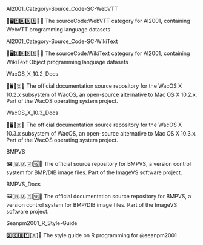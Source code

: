 
AI2001_Category-Source_Code-SC-WebVTT

🧠️🖥️2️⃣️0️⃣️0️⃣️1️⃣️💾️📜️ The sourceCode:WebVTT category for AI2001, containing WebVTT programming language datasets

AI2001_Category-Source_Code-SC-WikiText

🧠️🖥️2️⃣️0️⃣️0️⃣️1️⃣️💾️📜️ The sourceCode:WikiText category for AI2001, containing WikiText Object programming language datasets

WacOS_X_10.2_Docs

🍏️🖥️🔟️🇽📖️ The official documentation source repository for the WacOS X 10.2.x subsystem of WacOS, an open-source alternative to Mac OS X 10.2.x. Part of the WacOS operating system project.

WacOS_X_10.3_Docs

🍏️🖥️🔟️🇽📖️ The official documentation source repository for the WacOS X 10.3.x subsystem of WacOS, an open-source alternative to Mac OS X 10.3.x. Part of the WacOS operating system project.

BMPVS

🖼️[🇧.🇲.🇵]🆚️💾️ The official source repository for BMPVS, a version control system for BMP/DIB image files. Part of the ImageVS software project.

BMPVS_Docs

🖼️[🇧.🇲.🇵]🆚️📖️ The official documentation source repository for BMPVS, a version control system for BMP/DIB image files. Part of the ImageVS software project.

Seanpm2001_R_Style-Guide

2️⃣️0️⃣️0️⃣️1️⃣️[🇷]📔️ The style guide on R programming for @seanpm2001

